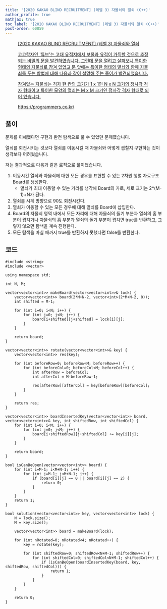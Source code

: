 ```yaml
---
title: '[2020 KAKAO BLIND RECRUITMENT] (레벨 3) 자물쇠와 열쇠 (C++)'
author_profile: true
mathjax: true
toc_label: '[2020 KAKAO BLIND RECRUITMENT] (레벨 3) 자물쇠와 열쇠 (C++)'
post-order: 60059
---
```


<figure data-ke-type="opengraph"><a href="https://programmers.co.kr/learn/courses/30/lessons/60059" data-source-url="https://programmers.co.kr/learn/courses/30/lessons/60059">
<div class="og-image" style="background-image: url('https://drive.google.com/uc?export=view&id=1J7HqHQeh0rWbRtmHtU9-1E36gTRhJX8N');"></div>
<div class="og-text">
<p class="og-title">[2020 KAKAO BLIND RECRUITMENT] (레벨 3) 자물쇠와 열쇠</p>
<p class="og-desc">고고학자인 '튜브'는 고대 유적지에서 보물과 유적이 가득할 것으로 추정되는 비밀의 문을 발견하였습니다. 그런데 문을 열려고 살펴보니 특이한 형태의 자물쇠로 잠겨 있었고 문 앞에는 특이한 형태의 열쇠와 함께 자물쇠를 푸는 방법에 대해 다음과 같이 설명해 주는 종이가 발견되었습니다.

잠겨있는 자물쇠는 격자 한 칸의 크기가 1 x 1인 N x N 크기의 정사각 격자 형태이고 특이한 모양의 열쇠는 M x M 크기인 정사각 격자 형태로 되어 있습니다.</p>
<p class="og-host">https://programmers.co.kr/</p></div></a></figure>

## 풀이
문제를 이해했다면 구현과 완전 탐색으로 풀 수 있었던 문제였습니다.

열쇠를 회전시키는 것보다 열쇠를 이동시킬 때 자물쇠와 어떻게 겹칠지 구현하는 것이 생각보다 어려웠습니다.

저는 결과적으로 다음과 같은 로직으로 풀이했습니다.

1. 이동시킨 열쇠와 자물쇠에 대한 모든 경우를 표현할 수 있는 2차원 행렬 자료구조 Board를 생성한다.
    - 열쇠가 최대 이동할 수 있는 거리를 생각해 Board의 가로, 세로 크기는 2*(M-1)+N가 된다.
2. 열쇠를 시계 방향으로 90도 회전시킨다.
3. 열쇠가 이동할 수 있는 모든 경우에 대해 열쇠를 Board에 삽입한다.
4. Board의 자물쇠 영역 내에서 모든 자리에 대해 자물쇠의 돌기 부분과 열쇠의 홈 부분이 겹치거나 자물쇠의 홈 부분과 열쇠의 돌기 부분이 겹치면 true를 반환하고, 그렇지 않으면 탐색을 계속 진행한다.
5. 모든 탐색을 마칠 때까지 true를 반환하지 못했다면 false를 반환한다.

## 코드
```cpp::lineons
#include <string>
#include <vector>

using namespace std;

int N, M;

vector<vector<int>> makeBoard(vector<vector<int>>& lock) {
    vector<vector<int>> board(2*M+N-2, vector<int>(2*M+N-2, 0));
    int shifted = M-1;
    
    for (int i=0; i<N; i++) {
        for (int j=0; j<N; j++) {
            board[i+shifted][j+shifted] = lock[i][j];
        }
    }
    
    return board;
}

vector<vector<int>> rotate(vector<vector<int>>& key) {
    vector<vector<int>> res(key);
    
    for (int beforeRow=0; beforeRow<M; beforeRow++) {
        for (int beforeCol=0; beforeCol<M; beforeCol++) {
            int afterRow = beforeCol;
            int afterCol = M-beforeRow-1;
            
            res[afterRow][afterCol] = key[beforeRow][beforeCol];
        }
    }
    
    return res;
}

vector<vector<int>> boardInsertedKey(vector<vector<int>> board, vector<vector<int>>& key, int shiftedRow, int shiftedCol) {
    for (int i=0; i<M; i++) {
        for (int j=0; j<M; j++) {
            board[i+shiftedRow][j+shiftedCol] += key[i][j];
        }
    }
    
    return board;
}

bool isCanBeOpen(vector<vector<int>> board) {
    for (int i=M-1; i<M+N-1; i++) {
        for (int j=M-1; j<M+N-1; j++) {
            if (board[i][j] == 0 || board[i][j] == 2) {
                return 0;
            }
        }
    }
    return 1;
}

bool solution(vector<vector<int>> key, vector<vector<int>> lock) {
    N = lock.size();
    M = key.size();
    
    vector<vector<int>> board = makeBoard(lock);
    
    for (int nRotated=0; nRotated<4; nRotated++) {
        key = rotate(key);
        
        for (int shiftedRow=0; shiftedRow<N+M-1; shiftedRow++) {
            for (int shiftedCol=0; shiftedCol<N+M-1; shiftedCol++) {
                if (isCanBeOpen(boardInsertedKey(board, key, shiftedRow, shiftedCol))) {
                    return 1;
                }
            }
        }
    }
    
    return 0;
}
```
